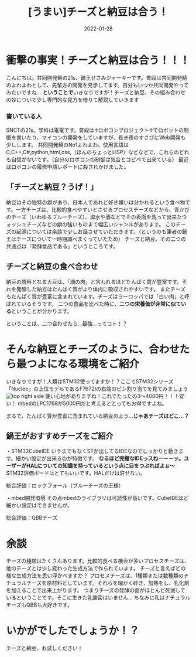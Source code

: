 ﻿---
title: "[うまい]チーズと納豆は合う！"
date: 2022-01-28
---
# 衝撃の事実！チーズと納豆は合う！！！
こんにちは。共同開発鯖の21s、鍋王せさみジャーキーです。普段は共同開発鯖のよわよわとして、先輩方の開発を見学してます。自分もいつか共同開発やってみたいですね...
**ということで**いきなりですが！チーズと納豆、その組み合わせの妙について少し専門的な見方を借りて解説していきます

### 書いている人
SNCTの21s。学科は電電です。普段は♰ロボコンプロジェクト♰でロボットの制御を書いたり、マイコンの開発をしていますが、長き夜のすさびにWeb開発も少しします。
共同開発鯖のNo1よわよわ。使用言語はC,C++,C#,python,html,css,（ほんのちょっとLISP）などなどで、これらのどれも自信がないです。（自分のロボコンの制御は気合とコピペで出来ている）
最近はロボコンの履修申請レポートに殺されかけました。

## 「チーズと納豆？うげ！」
納豆はその独特の癖があり、日本人であれど好き嫌いは分かれるという食べ物です。一方チーズは、比較的食べやすいとさせるプロセスチーズなどから、青かびのチーズ（いわゆるブルーチーズ）、塩水や酒などでその表面を洗って出来たウォッシュチーズなどの癖の強いものまで幅広いジャンルがあります。
このチーズの起源については余談で少しお話させていただきます。（というのも筆者の鍋王はチーズについて一時期調べまくっていたため）
チーズと納豆、その二つの共通点は「発酵食品である」というところです。

## チーズと納豆の食べ合わせ
納豆の原料となる大豆は、「畑の肉」と言われるほどたんぱく質が豊富です。それを発酵した納豆はたんぱく質がより体内に吸収されやすいです。
またチーズもたんぱく質が豊富に含まれています。チーズはヨーロッパでは「白い肉」と呼ばれているそうです。
二つの食品を比べた時に、**二つの栄養価が非常に似ている**ということが分かります。

ということは、二つ合わせたら...最強...ってコト！？

# そんな納豆とチーズのように、合わせたら最つよになる環境をご紹介
いきなりですが！人類はSTM32使ってますか！？ここでSTM32シリーズ「Nucleo」の上位モデルであるF767ZIの右端のピン割り当てを見てみましょう
![top right side](https://imgur.com/gallery/WtVp2mp)
使い心地がありますね！これでたったの3～4000円！！！安い！
mbedのLPC1768が5000円だと考えるととってもお得ですよね。

まるで、たんぱく質が豊富に含まれている納豆のよう...**じゃあチーズはどこ...？**


## 鍋王がおすすめチーズをご紹介
・STM32CubeIDE
いうまでもなくSTが出してるIDEなのでしっかりと動きます。細かい設定が出来るのが特徴です。
**なるほど完璧なIDEっスねー－－ッ。ユーザーがHALについての知識を持っているという点に目をつぶればよぉ～**
STM32評価ボードはとてもいいです。HALだけは許せない。

総合評価：ロックフォール（ブルーチーズの王様）

・mbed開発環境
その点mbedのライブラリは可読性が高いです。CubeIDEほど細かい設定はできませんが。

総合評価：QBBチーズ

# 余談
チーズの種類はたくさんあります。比較的食べる機会が多いプロセスチーズは、他のチーズとは少し変わった生成方法で作られています。
チーズと言えばどの様な生成方法を思い浮かべますか？
プロセスチーズは、1種類または数種類のナチュラルチーズを原材料としています。それらを細かく砕き、加熱をし、乳化剤を加えることで出来上がります。
つまりチーズの発酵の菌がほとんど死滅しているということです。そこに生きた乳酸菌はいません...
ちなみに私はナチュラルチーズもQBBも大好きです。

# いかがでしたでしょうか！？
チーズと納豆、お試しください！



